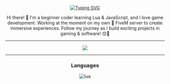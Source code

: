 <div align="center">
  
[![Typing SVG](https://readme-typing-svg.herokuapp.com?font=Fira+Code&size=45&pause=1000&color=fff&center=true&width=435&lines=rqc6)](https://git.io/typing-svg)

Hi there! :wave: I'm a beginner coder learning Lua & JavaScript, and I love game development. Working at the moment on my own :snail: FiveM server to create immersive experiences. Follow my journey as I build exciting projects in gaming & software! :blush::rocket:

  
<hr /> 

<a href="https://github.com/rqc6">
 <img align="center" src="https://github-readme-stats.vercel.app/api?username=rqc6&show_icons=true&line_height=27&count_private=true&title_color=fff&text_color=000&icon_color=fff&bg_color=121212" />
</a>
  
<hr />
  <h3 align="center">Languages</h3>
  <img alt="lua" src="https://img.shields.io/badge/Lua-2C2D72?style=for-the-badge&logo=lua&logoColor=white">
  </a>
</div>
